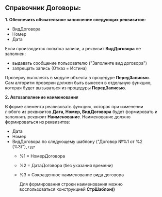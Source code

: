 ## Справочник Договоры:

__1. Обеспечить обязательное заполнение следующих реквизитов:__
  - ВидДоговора
  - Номер
  - Дата

Если производится попытка записи, а реквизит __ВидДоговора__ не заполнен:
 - выдавать сообщение пользователю ("Заполните вид договора")
 - запрещать запись (Отказ = Истина)

Проверку выполнять в модуле объекта в процедуре __ПередЗаписью__.
Сам алгоритм проверки должен быть вынесен в отдельную функцию, которая будет вызываться из процедуры __ПередЗаписью__.



__2. Автозаполнение наименования__

   В форме элемента реализовать функцию, которая при изменении любого из реквизитов __Дата, Номер, ВидДоговора__ будет формировать и заполнять реквизит __Наименование__.
   Наименование должно формироваться из реквизитов:
   -  Дата
   -  Номер
   -  ВидДоговора
     по следующему шаблону ("Договор №%1 от %2 (%3)"), где
      - %1 = НомерДоговора
      - %2 = ДатаДоговора (без указания времени)
      - %3 = Сокращенное наименование вида договора

        Для формирования строки наименования можно воспользоваться конструкцией __СтрШаблон()__

  
